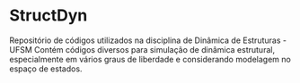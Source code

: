 # StructDyn
Repositório de códigos utilizados na disciplina de Dinâmica de Estruturas - UFSM
Contém códigos diversos para simulação de dinâmica estrutural, especialmente em vários 
graus de liberdade e considerando modelagem no espaço de estados.
